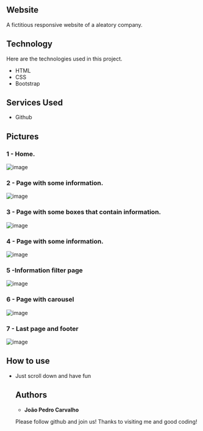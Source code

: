 ## Website 
A fictitious responsive website of a aleatory company.



## Technology 

Here are the technologies used in this project.

* HTML
* CSS
* Bootstrap

## Services Used

* Github


## Pictures


### 1 - Home.
![image](https://user-images.githubusercontent.com/91575096/166116142-ab59ab4b-0bb0-4566-b14d-a62680e6061e.png)


### 2 - Page with some information.

![image](https://user-images.githubusercontent.com/91575096/166116147-1c85f071-260f-4f2d-8782-ea2b3d8ed923.png)

### 3 - Page with some boxes that contain information.

![image](https://user-images.githubusercontent.com/91575096/166116155-625b86b2-9e1c-4a5e-a76c-ab6f5b17982a.png)

### 4 - Page with some information.

![image](https://user-images.githubusercontent.com/91575096/166116164-6e172931-721f-4880-abea-780271d6ac49.png)

### 5 -Information filter page

![image](https://user-images.githubusercontent.com/91575096/166116178-b96da096-3c4a-4448-a471-a671ee65faf8.png)



### 6 - Page with carousel

![image](https://user-images.githubusercontent.com/91575096/166116186-cc73be99-ccf4-4c3f-aa1a-b80b6d325d45.png)

### 7 - Last page and footer

![image](https://user-images.githubusercontent.com/91575096/166116189-abec2f53-468b-4ee7-88cc-f4ffcab13c2a.png)




## How to use

* Just scroll down and have fun






  ## Authors

  * **João Pedro Carvalho** 

  Please follow github and join us!
  Thanks to visiting me and good coding!
